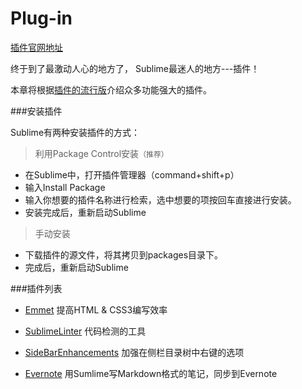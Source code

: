 # Plug-in

[插件官网地址](https://packagecontrol.io/packages/Theme%20-%20Primer)

终于到了最激动人心的地方了， Sublime最迷人的地方---插件！

本章将根据[插件的流行版](https://packagecontrol.io/browse/popular)介绍众多功能强大的插件。

###安装插件

Sublime有两种安装插件的方式：

>利用Package Control安装`（推荐）`

- 在Sublime中，打开插件管理器（command+shift+p）
- 输入Install Package
- 输入你想要的插件名称进行检索，选中想要的项按回车直接进行安装。
- 安装完成后，重新启动Sublime

> 手动安装

- 下载插件的源文件，将其拷贝到packages目录下。
- 完成后，重新启动Sublime

###插件列表

-  [Emmet](https://packagecontrol.io/packages/Emmet) 提高HTML & CSS3编写效率

-  [SublimeLinter](https://packagecontrol.io/packages/SublimeLinter) 代码检测的工具

- [SideBarEnhancements](https://packagecontrol.io/packages/SideBarEnhancements) 加强在侧栏目录树中右键的选项

- [Evernote](https://packagecontrol.io/packages/Evernote) 用Sumlime写Markdown格式的笔记，同步到Evernote
